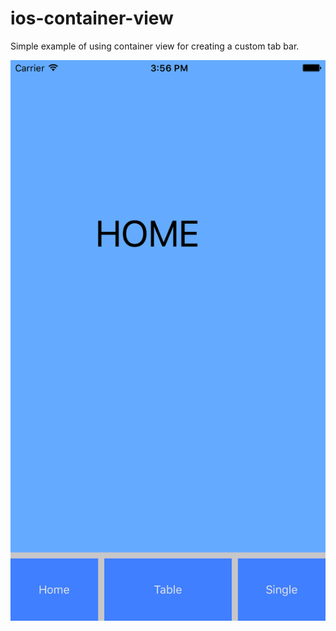 # ios-container-view
Simple example of using container view for creating a custom tab bar.

![home](Screenshots/home.png)

